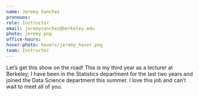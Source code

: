 ```yaml
---
name: Jeremy Sanchez
pronouns:
role: Instructor
email: jeremysanchez@berkeley.edu
photo: jeremy.png
office-hours:
hover-photo: hovers/jeremy_hover.png
team: Instructor
---
```


Let’s get this show on the road! This is my third year as a lecturer at Berkeley; I have been in the Statistics department for the last two years and joined the Data Science department this summer. I love this job and can’t wait to meet all of you.